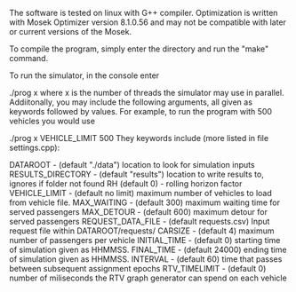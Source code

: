 The software is tested on linux with G++ compiler. Optimization is written with Mosek Optimizer version 8.1.0.56 and may not be compatible with later or current versions of the Mosek.

To compile the program, simply enter the directory and run the "make" command.

To run the simulator, in the console enter

./prog x
where x is the number of threads the simulator may use in parallel. Addiitonally, you may include the following arguments, all given as keywords followed by values. For example, to run the program with 500 vehicles you would use

./prog x VEHICLE_LIMIT 500
They keywords include (more listed in file settings.cpp):

DATAROOT - (default "./data") location to look for simulation inputs
RESULTS_DIRECTORY - (default "results") location to write results to, ignores if folder not found
RH (default 0) - rolling horizon factor
VEHICLE_LIMIT - (default no limit) maximum number of vehicles to load from vehicle file.
MAX_WAITING - (default 300) maximum waiting time for served passengers
MAX_DETOUR - (default 600) maximum detour for served passengers
REQUEST_DATA_FILE - (default requests.csv) Input request file within DATAROOT/requests/
CARSIZE - (default 4) maximum number of passengers per vehicle
INITIAL_TIME - (default 0) starting time of simulation given as HHMMSS.
FINAL_TIME - (default 24000) ending time of simulation given as HHMMSS.
INTERVAL - (default 60) time that passes between subsequent assignment epochs
RTV_TIMELIMIT - (default 0) number of miliseconds the RTV graph generator can spend on each vehicle
